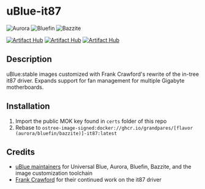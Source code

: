 # uBlue-it87
![Aurora](https://github.com/grandpares/ublue-image/actions/workflows/build-aurora.yml/badge.svg) ![Bluefin](https://github.com/grandpares/ublue-image/actions/workflows/build-bluefin.yml/badge.svg) ![Bazzite](https://github.com/grandpares/ublue-image/actions/workflows/build-bazzite.yml/badge.svg)

[![Artifact Hub](https://img.shields.io/endpoint?url=https://artifacthub.io/badge/repository/aurora-it87)](https://artifacthub.io/packages/search?repo=aurora-it87) [![Artifact Hub](https://img.shields.io/endpoint?url=https://artifacthub.io/badge/repository/bluefin-it87)](https://artifacthub.io/packages/search?repo=bluefin-it87) [![Artifact Hub](https://img.shields.io/endpoint?url=https://artifacthub.io/badge/repository/bazzite-it87)](https://artifacthub.io/packages/search?repo=bazzite-it87)
## Description
uBlue:stable images customized with Frank Crawford's rewrite of the in-tree it87 driver. Expands support for fan management for multiple Gigabyte motherboards.
## Installation
1. Import the public MOK key found in ```certs``` folder of this repo
2. Rebase to ```ostree-image-signed:docker://ghcr.io/grandpares/[flavor (aurora/bluefin/bazzite)]-it87:latest```
## Credits
- [uBlue maintainers](https://github.com/ublue-os) for Universal Blue, Aurora, Bluefin, Bazzite, and the image customization toolchain
- [Frank Crawford](https://github.com/frankcrawford) for their continued work on the it87 driver
